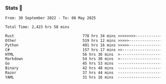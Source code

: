 ### Stats 👋
<!--START_SECTION:waka-->

```txt
From: 30 September 2022 - To: 08 May 2025

Total Time: 2,423 hrs 58 mins

Rust                               778 hrs 34 mins >>>>>>>>-----------------   32.12 %
Other                              519 hrs 12 mins >>>>>--------------------   21.42 %
Python                             491 hrs 16 mins >>>>>--------------------   20.27 %
C#                                 157 hrs 17 mins >>-----------------------   06.49 %
HTML                               56 hrs 36 mins  >------------------------   02.34 %
Markdown                           54 hrs 30 mins  >------------------------   02.25 %
Go                                 45 hrs 53 mins  -------------------------   01.89 %
Binary                             42 hrs 48 mins  -------------------------   01.77 %
Razor                              37 hrs 44 mins  -------------------------   01.56 %
YAML                               31 hrs 16 mins  -------------------------   01.29 %
```

<!--END_SECTION:waka-->

<!--
**buhaytza2005/buhaytza2005** is a ✨ _special_ ✨ repository because its `README.md` (this file) appears on your GitHub profile.

Here are some ideas to get you started:

- 🔭 I’m currently working on ...
- 🌱 I’m currently learning ...
- 👯 I’m looking to collaborate on ...
- 🤔 I’m looking for help with ...
- 💬 Ask me about ...
- 📫 How to reach me: ...
- 😄 Pronouns: ...
- ⚡ Fun fact: ...
-->


